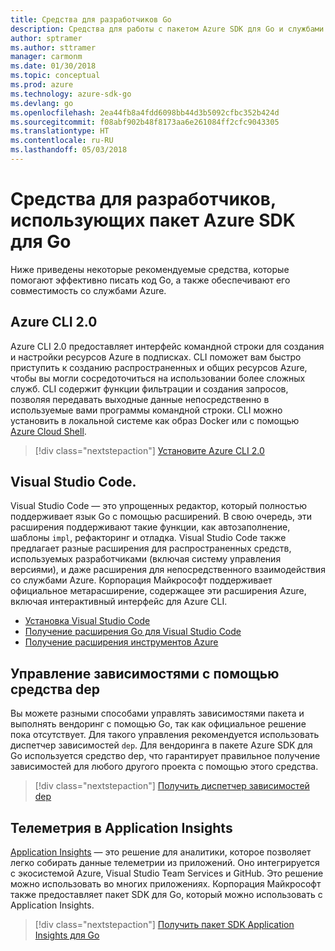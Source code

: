 ```yaml
---
title: Средства для разработчиков Go
description: Средства для работы с пакетом Azure SDK для Go и службами Azure
author: sptramer
ms.author: sttramer
manager: carmonm
ms.date: 01/30/2018
ms.topic: conceptual
ms.prod: azure
ms.technology: azure-sdk-go
ms.devlang: go
ms.openlocfilehash: 2ea44fb8a4fdd6098bb44d3b5092cfbc352b424d
ms.sourcegitcommit: f08abf902b48f8173aa6e261084ff2cfc9043305
ms.translationtype: HT
ms.contentlocale: ru-RU
ms.lasthandoff: 05/03/2018
---
```

# <a name="tools-for-developers-using-the-azure-sdk-for-go"></a>Средства для разработчиков, использующих пакет Azure SDK для Go

Ниже приведены некоторые рекомендуемые средства, которые помогают эффективно писать код Go, а также обеспечивают его совместимость со службами Azure.

## <a name="azure-cli-20"></a>Azure CLI 2.0

Azure CLI 2.0 предоставляет интерфейс командной строки для создания и настройки ресурсов Azure в подписках. CLI поможет вам быстро приступить к созданию распространенных и общих ресурсов Azure, чтобы вы могли сосредоточиться на использовании более сложных служб. CLI содержит функции фильтрации и создания запросов, позволяя передавать выходные данные непосредственно в используемые вами программы командной строки. CLI можно установить в локальной системе как образ Docker или с помощью [Azure Cloud Shell](https://docs.microsoft.com/en-us/azure/cloud-shell/overview).

> [!div class="nextstepaction"]
> [Установите Azure CLI 2.0](/cli/azure/install-azure-cli)

## <a name="visual-studio-code"></a>Visual Studio Code.

Visual Studio Code — это упрощенных редактор, который полностью поддерживает язык Go с помощью расширений. В свою очередь, эти расширения поддерживают такие функции, как автозаполнение, шаблоны `impl`, рефакторинг и отладка. Visual Studio Code также предлагает разные расширения для распространенных средств, используемых разработчиками (включая систему управления версиями), и даже расширения для непосредственного взаимодействия со службами Azure. Корпорация Майкрософт поддерживает официальное метарасширение, содержащее эти расширения Azure, включая интерактивный интерфейс для Azure CLI.

* [Установка Visual Studio Code](https://code.visualstudio.com/Download)
* [Получение расширения Go для Visual Studio Code](https://code.visualstudio.com/docs/languages/go)
* [Получение расширения инструментов Azure](https://marketplace.visualstudio.com/items?itemName=ms-vscode.vscode-azureextensionpack)

## <a name="dependency-management-with-dep"></a>Управление зависимостями с помощью средства dep

Вы можете разными способами управлять зависимостями пакета и выполнять вендоринг с помощью Go, так как официальное решение пока отсутствует. Для такого управления рекомендуется использовать диспетчер зависимостей `dep`. Для вендоринга в пакете Azure SDK для Go используется средство dep, что гарантирует правильное получение зависимостей для любого другого проекта с помощью этого средства.

> [!div class="nextstepaction"]
> [Получить диспетчер зависимостей dep](https://github.com/tools/godep)

## <a name="telemetry-with-application-insights"></a>Телеметрия в Application Insights

[Application Insights](https://azure.microsoft.com/en-us/services/application-insights/) — это решение для аналитики, которое позволяет легко собирать данные телеметрии из приложений. Оно интегрируется с экосистемой Azure, Visual Studio Team Services и GitHub. Это решение можно использовать во многих приложениях. Корпорация Майкрософт также предоставляет пакет SDK для Go, который можно использовать с Application Insights.

> [!div class="nextstepaction"]
> [Получить пакет SDK Application Insights для Go](https://github.com/Microsoft/ApplicationInsights-Go) 
